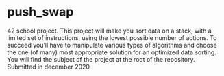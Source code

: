 # push_swap
42 school project. This project will make you sort data on a stack, with a limited set of instructions, using the lowest possible number of actions. To succeed you’ll have to manipulate various types of algorithms and choose the one (of many) most appropriate solution for an optimized data sorting. 
You will find the subject of the project at the root of the repository.
Submitted in december 2020
